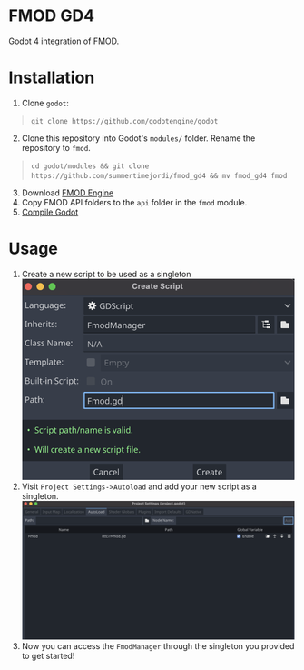 # FMOD GD4
Godot 4 integration of FMOD.

# Installation
1. Clone `godot`: 
> `git clone https://github.com/godotengine/godot`
2. Clone this repository into Godot's `modules/` folder. Rename the repository to `fmod`.
> `cd godot/modules && git clone https://github.com/summertimejordi/fmod_gd4 && mv fmod_gd4 fmod`
3. Download [FMOD Engine](https://www.fmod.com/download#FMOD%20Engine-select)
3. Copy FMOD API folders to the `api` folder in the `fmod` module.
5. [Compile Godot](https://docs.godotengine.org/en/latest/development/compiling/introduction_to_the_buildsystem.html?highlight=compile)

# Usage
1. Create a new script to be used as a singleton
![Creating a new script that inherits FmodManager](img/c_script.png)
2. Visit `Project Settings->Autoload` and add your new script as a singleton.
![Autoload Window after adding as singleton](img/singleton.png)
3. Now you can access the `FmodManager` through the singleton you provided to get started!